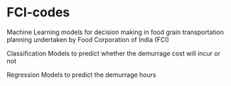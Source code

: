 # FCI-codes

Machine Learning models for decision making in food grain transportation planning undertaken by Food Corporation of India (FCI)

Classification Models to predict whether the demurrage cost will incur or not

Regression Models to predict the demurrage hours

